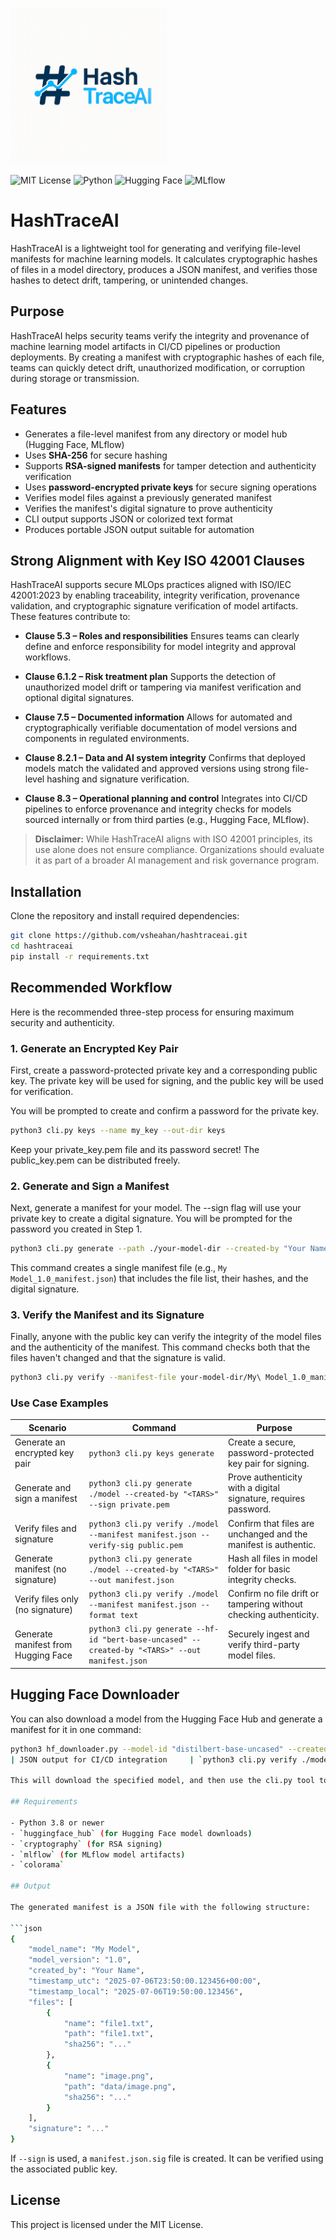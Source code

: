 
<p align="left">
  <img src="logo.png" alt="HashTraceAI Logo" width="250">
</p>

<p align="left">
  <img alt="MIT License" src="https://img.shields.io/badge/license-MIT-blue.svg">
  <img alt="Python" src="https://img.shields.io/badge/python-3.8%2B-blue">
  <img alt="Hugging Face" src="https://img.shields.io/badge/integrates-HuggingFace-blue">
  <img alt="MLflow" src="https://img.shields.io/badge/integrates-MLflow-blue">
</p>

# HashTraceAI

HashTraceAI is a lightweight tool for generating and verifying file-level manifests for machine learning models. It calculates cryptographic hashes of files in a model directory, produces a JSON manifest, and verifies those hashes to detect drift, tampering, or unintended changes.

## Purpose

HashTraceAI helps security teams verify the integrity and provenance of machine learning model artifacts in CI/CD pipelines or production deployments. By creating a manifest with cryptographic hashes of each file, teams can quickly detect drift, unauthorized modification, or corruption during storage or transmission.

## Features

- Generates a file-level manifest from any directory or model hub (Hugging Face, MLflow)
- Uses **SHA-256** for secure hashing
- Supports **RSA-signed manifests** for tamper detection and authenticity verification
- Uses **password-encrypted private keys** for secure signing operations
- Verifies model files against a previously generated manifest
- Verifies the manifest's digital signature to prove authenticity
- CLI output supports JSON or colorized text format
- Produces portable JSON output suitable for automation

## Strong Alignment with Key ISO 42001 Clauses

HashTraceAI supports secure MLOps practices aligned with ISO/IEC 42001:2023 by enabling traceability, integrity verification, provenance validation, and cryptographic signature verification of model artifacts. These features contribute to:

- **Clause 5.3 – Roles and responsibilities** Ensures teams can clearly define and enforce responsibility for model integrity and approval workflows.

- **Clause 6.1.2 – Risk treatment plan** Supports the detection of unauthorized model drift or tampering via manifest verification and optional digital signatures.

- **Clause 7.5 – Documented information** Allows for automated and cryptographically verifiable documentation of model versions and components in regulated environments.

- **Clause 8.2.1 – Data and AI system integrity** Confirms that deployed models match the validated and approved versions using strong file-level hashing and signature verification.

- **Clause 8.3 – Operational planning and control** Integrates into CI/CD pipelines to enforce provenance and integrity checks for models sourced internally or from third parties (e.g., Hugging Face, MLflow).

> **Disclaimer:** While HashTraceAI aligns with ISO 42001 principles, its use alone does not ensure compliance. Organizations should evaluate it as part of a broader AI management and risk governance program.

## Installation

Clone the repository and install required dependencies:

```bash
git clone https://github.com/vsheahan/hashtraceai.git
cd hashtraceai
pip install -r requirements.txt

```
## Recommended Workflow

Here is the recommended three-step process for ensuring maximum security and authenticity.

### 1. Generate an Encrypted Key Pair

First, create a password-protected private key and a corresponding public key. The private key will be used for signing, and the public key will be used for verification.

You will be prompted to create and confirm a password for the private key.

```bash
python3 cli.py keys --name my_key --out-dir keys
```
Keep your private_key.pem file and its password secret! The public_key.pem can be distributed freely.

### 2. Generate and Sign a Manifest

Next, generate a manifest for your model. The --sign flag will use your private key to create a digital signature. You will be prompted for the password you created in Step 1.

```bash
python3 cli.py generate --path ./your-model-dir --created-by "Your Name" --model-name "My Model" --model-version "1.0" --sign-key keys/my_key.pem
```
This command creates a single manifest file (e.g., `My Model_1.0_manifest.json`) that includes the file list, their hashes, and the digital signature.

### 3. Verify the Manifest and its Signature

Finally, anyone with the public key can verify the integrity of the model files and the authenticity of the manifest. This command checks both that the files haven't changed and that the signature is valid.

```bash
python3 cli.py verify --manifest-file your-model-dir/My\ Model_1.0_manifest.json --public-key keys/my_key.pub
```

### Use Case Examples

| Scenario                              | Command                                                                                             | Purpose                                                                |
|---------------------------------------|------------------------------------------------------------------------------------------------------|------------------------------------------------------------------------|
| Generate an encrypted key pair        | `python3 cli.py keys generate`                                                                       | Create a secure, password-protected key pair for signing.              |
| Generate and sign a manifest          | `python3 cli.py generate ./model --created-by "<TARS>" --sign private.pem`                           | Prove authenticity with a digital signature, requires password.        |
| Verify files and signature            | `python3 cli.py verify ./model --manifest manifest.json --verify-sig public.pem`                       | Confirm that files are unchanged and the manifest is authentic.        |
| Generate manifest (no signature)      | `python3 cli.py generate ./model --created-by "<TARS>" --out manifest.json`                           | Hash all files in model folder for basic integrity checks.             |
| Verify files only (no signature)      | `python3 cli.py verify ./model --manifest manifest.json --format text`                              | Confirm no file drift or tampering without checking authenticity.      |
| Generate manifest from Hugging Face   | `python3 cli.py generate --hf-id "bert-base-uncased" --created-by "<TARS>" --out manifest.json`       | Securely ingest and verify third-party model files.                    |
## Hugging Face Downloader

You can also download a model from the Hugging Face Hub and generate a manifest for it in one command:

```bash
python3 hf_downloader.py --model-id "distilbert-base-uncased" --created-by "Your Name" --sign-key keys/my_key.pem --model-version "1.0"
| JSON output for CI/CD integration     | `python3 cli.py verify ./model --manifest manifest.json --format json`                              | Get structured log output for automation.      

This will download the specified model, and then use the cli.py tool to generate a manifest for it.                        |

## Requirements

- Python 3.8 or newer
- `huggingface_hub` (for Hugging Face model downloads)
- `cryptography` (for RSA signing)
- `mlflow` (for MLflow model artifacts)
- `colorama`

## Output

The generated manifest is a JSON file with the following structure:

```json
{
    "model_name": "My Model",
    "model_version": "1.0",
    "created_by": "Your Name",
    "timestamp_utc": "2025-07-06T23:50:00.123456+00:00",
    "timestamp_local": "2025-07-06T19:50:00.123456",
    "files": [
        {
            "name": "file1.txt",
            "path": "file1.txt",
            "sha256": "..."
        },
        {
            "name": "image.png",
            "path": "data/image.png",
            "sha256": "..."
        }
    ],
    "signature": "..."
}
```

If `--sign` is used, a `manifest.json.sig` file is created. It can be verified using the associated public key.

## License

This project is licensed under the MIT License.